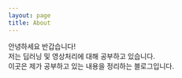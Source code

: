 ```yaml
---
layout: page
title: About
---
```


<p class="message">
  안녕하세요 반갑습니다!<br>
  저는 딥러닝 및 영상처리에 대해 공부하고 있습니다.<br>
  이곳은 제가 공부하고 있는 내용을 정리하는 블로그입니다.<br><br>
</p>

